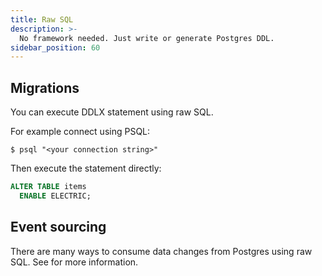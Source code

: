 ```yaml
---
title: Raw SQL
description: >-
  No framework needed. Just write or generate Postgres DDL.
sidebar_position: 60
---
```


## Migrations

You can execute DDLX statement using raw SQL.

For example connect using PSQL:

```console
$ psql "<your connection string>"
```

Then execute the statement directly:

```sql
ALTER TABLE items
  ENABLE ELECTRIC;
```

## Event sourcing

There are many ways to consume data changes from Postgres using raw SQL. See <DocPageLink path="integrations/event-sourcing/changes" /> for more information.

